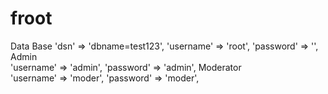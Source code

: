 # froot
Data Base
'dsn' => 'dbname=test123',
'username' => 'root',
'password' => '',
Admin     
'username' => 'admin',
'password' => 'admin',
Moderator            
'username' => 'moder',
'password' => 'moder',
